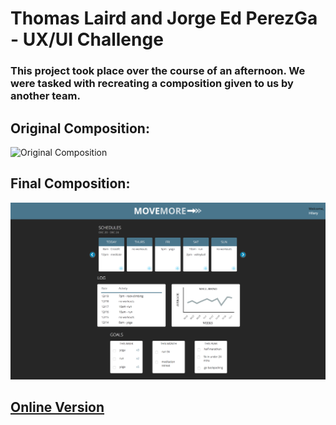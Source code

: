 # Thomas Laird and Jorge Ed PerezGa - UX/UI Challenge

### This project took place over the course of an afternoon. We were tasked with recreating a composition given to us by another team.


## Original Composition: 
![Original Composition](Original-Composition.png?raw=true)

## Final Composition: 

![Final Composition](Final-Composition.png?raw=true)

## [Online Version](http://t-laird.com/ux-ui-challenge/)
